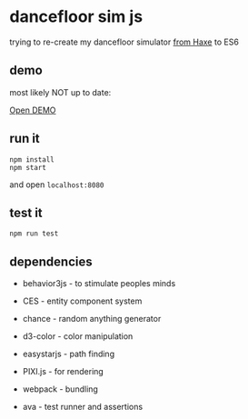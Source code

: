 # dancefloor sim js

trying to re-create my dancefloor simulator [from Haxe](https://github.com/Zielak/dancefloor/) to ES6

## demo

most likely NOT up to date:

[Open DEMO](https://darekgreenly.com/pub/dancefloorjs)

## run it

```
npm install
npm start
```

and open `localhost:8080`

## test it

```
npm run test
```

## dependencies

- behavior3js - to stimulate peoples minds
- CES - entity component system
- chance - random anything generator
- d3-color - color manipulation
- easystarjs - path finding
- PIXI.js - for rendering

- webpack - bundling
- ava - test runner and assertions
